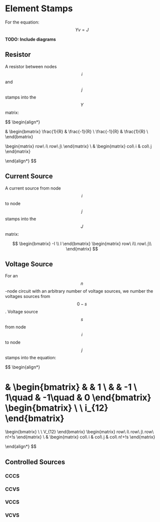 # Element Stamps

For the equation:
$$
Yv=J
$$

**TODO: Include diagrams**

## Resistor

A resistor between nodes $$i$$ and $$j$$ stamps into the $$Y$$ matrix:

$$
\begin{align*}

&
\begin{bmatrix}
\frac{1}{R} & \frac{-1}{R} \\
\frac{-1}{R} & \frac{1}{R} \\
\end{bmatrix}

\begin{matrix}
row\ i\\
row\ j\\
\end{matrix}
\\
&
\begin{matrix}
col\ i & col\ j
\end{matrix}

\end{align*}
$$

## Current Source

A current source from node $$i$$ to node $$j$$ stamps into the $$J$$ matrix:

$$
\begin{bmatrix}
-I \\
I
\end{bmatrix}
\begin{matrix}
row\ i\\
row\ j\\
\end{matrix}
$$

## Voltage Source

For an $$n$$-node circuit with an arbitrary number of voltage sources, we number the voltages sources from $$0 - s$$. Voltage source $$s$$ from node $$i$$ to node $$j$$ stamps into the equation:

$$
\begin{align*}

&
\begin{bmatrix}
 &  & 1 \\
 &  & -1 \\
1\quad & -1\quad & 0
\end{bmatrix}
\begin{bmatrix}
 \\
 \\
i_{12}
\end{bmatrix}
=
\begin{bmatrix}
 \\
 \\
V_{12}
\end{bmatrix}
\begin{matrix}
row\ i\\
row\ j\\
row\ n\!+\!s
\end{matrix}
\\
&
\begin{matrix}
col\ i & col\ j & col\ n\!+\!s
\end{matrix}

\end{align*}
$$

## Controlled Sources

### CCCS

### CCVS

### VCCS

### VCVS